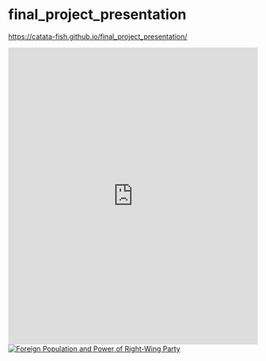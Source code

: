 # final_project_presentation

https://catata-fish.github.io/final_project_presentation/

 <iframe src="https://catata-fish.github.io/Data-Visualization-for-All-Final-Project/" style="border:0px #FFFFFF none;" scrolling="no" frameborder="1" marginheight="0px" marginwidth="0px" height="600px" width="100%"></iframe> 
 
<div class='tableauPlaceholder' id='viz1491912242689' style='position: relative'><noscript><a href='#'><img alt='Foreign Population and Power of Right-Wing Party ' src='https:&#47;&#47;public.tableau.com&#47;static&#47;images&#47;Fo&#47;ForeignPop_AfD&#47;Blatt1&#47;1_rss.png' style='border: none' /></a></noscript><object class='tableauViz'  style='display:none;'><param name='host_url' value='https%3A%2F%2Fpublic.tableau.com%2F' /> <param name='site_root' value='' /><param name='name' value='ForeignPop_AfD&#47;Blatt1' /><param name='tabs' value='no' /><param name='toolbar' value='yes' /><param name='static_image' value='https:&#47;&#47;public.tableau.com&#47;static&#47;images&#47;Fo&#47;ForeignPop_AfD&#47;Blatt1&#47;1.png' /> <param name='animate_transition' value='yes' /><param name='display_static_image' value='yes' /><param name='display_spinner' value='yes' /><param name='display_overlay' value='yes' /><param name='display_count' value='yes' /></object></div>                <script type='text/javascript'>                    var divElement = document.getElementById('viz1491912242689');                    var vizElement = divElement.getElementsByTagName('object')[0];                    vizElement.style.width='100%';vizElement.style.height=(divElement.offsetWidth*0.75)+'px';                    var scriptElement = document.createElement('script');                    scriptElement.src = 'https://public.tableau.com/javascripts/api/viz_v1.js';                    vizElement.parentNode.insertBefore(scriptElement, vizElement);                </script>
